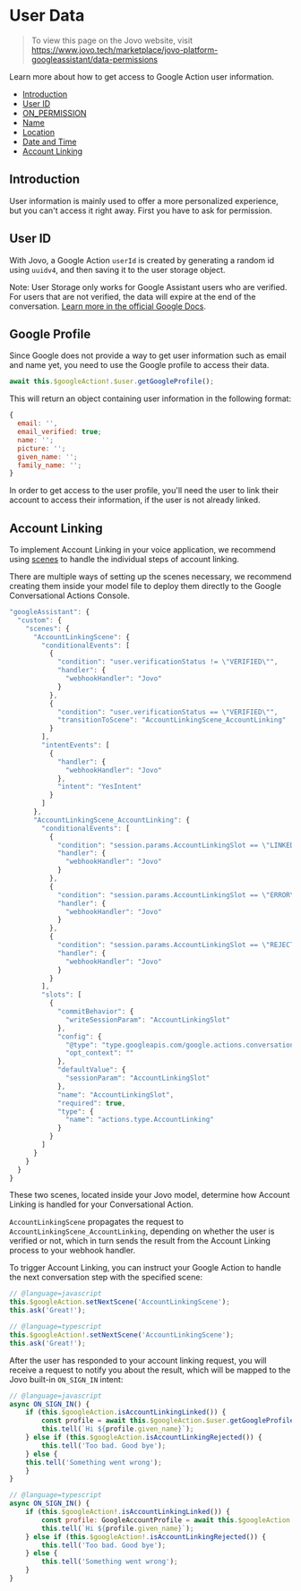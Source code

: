 # User Data

> To view this page on the Jovo website, visit https://www.jovo.tech/marketplace/jovo-platform-googleassistant/data-permissions

Learn more about how to get access to Google Action user information.

* [Introduction](#introduction)
* [User ID](#user-id)
* [ON_PERMISSION](#onpermission)
* [Name](#name)
* [Location](#location)
* [Date and Time](#date-and-time)
* [Account Linking](#account-linking)

## Introduction

User information is mainly used to offer a more personalized experience, but you can't access it right away. First you have to ask for permission.

## User ID

With Jovo, a Google Action `userId` is created by generating a random id using `uuidv4`, and then saving it to the user storage object.

Note: User Storage only works for Google Assistant users who are verified. For users that are not verified, the data will expire at the end of the conversation. [Learn more in the official Google Docs](https://developers.google.com/assistant/conversational/storage-user#expiration_of_user_storage_data).

## Google Profile

Since Google does not provide a way to get user information such as email and name yet, you need to use the Google profile to access their data.

```javascript
await this.$googleAction!.$user.getGoogleProfile();
```

This will return an object containing user information in the following format:

```javascript
{
  email: '',
  email_verified: true;
  name: '';
  picture: '';
  given_name: '';
  family_name: '';
}
```

In order to get access to the user profile, you'll need the user to link their account to access their information, if the user is not already linked. 

## Account Linking

To implement Account Linking in your voice application, we recommend using [scenes]() to handle the individual steps of account linking.

There are multiple ways of setting up the scenes necessary, we recommend creating them inside your model file to deploy them directly to the Google Conversational Actions Console.

```javascript
"googleAssistant": {
  "custom": {
    "scenes": {
      "AccountLinkingScene": {
        "conditionalEvents": [
          {
            "condition": "user.verificationStatus != \"VERIFIED\"",
            "handler": {
              "webhookHandler": "Jovo"
            }
          },
          {
            "condition": "user.verificationStatus == \"VERIFIED\"",
            "transitionToScene": "AccountLinkingScene_AccountLinking"
          }
        ],
        "intentEvents": [
          {
            "handler": {
              "webhookHandler": "Jovo"
            },
            "intent": "YesIntent"
          }
        ]
      },
      "AccountLinkingScene_AccountLinking": {
        "conditionalEvents": [
          {
            "condition": "session.params.AccountLinkingSlot == \"LINKED\"",
            "handler": {
              "webhookHandler": "Jovo"
            }
          },
          {
            "condition": "session.params.AccountLinkingSlot == \"ERROR\"",
            "handler": {
              "webhookHandler": "Jovo"
            }
          },
          {
            "condition": "session.params.AccountLinkingSlot == \"REJECTED\"",
            "handler": {
              "webhookHandler": "Jovo"
            }
          }
        ],
        "slots": [
          {
            "commitBehavior": {
              "writeSessionParam": "AccountLinkingSlot"
            },
            "config": {
              "@type": "type.googleapis.com/google.actions.conversation.v3.SignInSpec",
              "opt_context": ""
            },
            "defaultValue": {
              "sessionParam": "AccountLinkingSlot"
            },
            "name": "AccountLinkingSlot",
            "required": true,
            "type": {
              "name": "actions.type.AccountLinking"
            }
          }
        ]
      }
    }
  }
}
```

These two scenes, located inside your Jovo model, determine how Account Linking is handled for your Conversational Action.

`AccountLinkingScene` propagates the request to `AccountLinkingScene_AccountLinking`, depending on whether the user is verified or not, which in turn sends the result from the Account Linking process to your webhook handler.

To trigger Account Linking, you can instruct your Google Action to handle the next conversation step with the specified scene:

```javascript
// @language=javascript
this.$googleAction.setNextScene('AccountLinkingScene');
this.ask('Great!');

// @language=typescript
this.$googleAction!.setNextScene('AccountLinkingScene');
this.ask('Great!');
```

After the user has responded to your account linking request, you will receive a request to notify you about the result, which will be mapped to the Jovo built-in `ON_SIGN_IN` intent:

```javascript
// @language=javascript
async ON_SIGN_IN() {
	if (this.$googleAction.isAccountLinkingLinked()) {
		const profile = await this.$googleAction.$user.getGoogleProfile();
		this.tell(`Hi ${profile.given_name}`);
	} else if (this.$googleAction.isAccountLinkingRejected()) {
		this.tell('Too bad. Good bye');
	} else {
  	this.tell('Something went wrong');
	}
}

// @language=typescript
async ON_SIGN_IN() {
	if (this.$googleAction!.isAccountLinkingLinked()) {
		const profile: GoogleAccountProfile = await this.$googleAction!.$user.getGoogleProfile();
		this.tell(`Hi ${profile.given_name}`);
	} else if (this.$googleAction!.isAccountLinkingRejected()) {
		this.tell('Too bad. Good bye');
	} else {
		this.tell('Something went wrong');
	}
}
```
